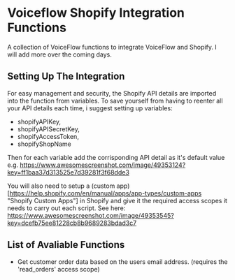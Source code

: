 # Voiceflow Shopify Integration Functions
A collection of VoiceFlow functions to integrate VoiceFlow and Shopify. I will add more over the coming days. 

## Setting Up The Integration
For easy management and security, the Shopify API details are imported into the function from variables. To save yourself from having to reenter all your API details each time, i suggest setting up variables:
- shopifyAPIKey,
- shopifyAPISecretKey,
- shopifyAccessToken,
- shopifyShopName

Then for each variable add the corrisponding API detail as it's default value e.g. https://www.awesomescreenshot.com/image/49353124?key=ff1baa37d313525e7d39281f3f68dde3

You will also need to setup a (custom app)[https://help.shopify.com/en/manual/apps/app-types/custom-apps "Shopify Custom Apps"] in Shopify and give it the required access scopes it needs to carry out each script. See here: https://www.awesomescreenshot.com/image/49353545?key=dcefb75ee81228cb8b9689283bdad3c7

## List of Avaliable Functions
- Get customer order data based on the users email address. (requires the 'read_orders' access scope)
